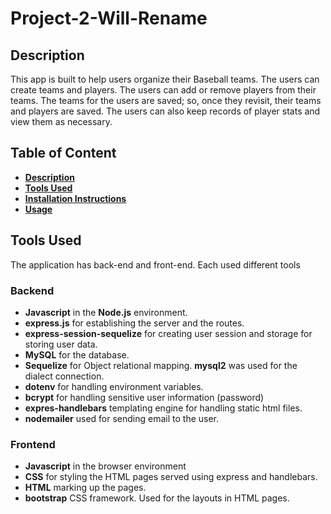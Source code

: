 # Project-2-Will-Rename

## Description 
This app is built to help users organize their Baseball teams. The users can create teams and players. The users can add or remove players from their teams. The teams for the users are saved; so, once they revisit, their teams and players are saved. The users can also keep records of player stats and view them as necessary.

## Table of Content
- **[Description](#description)**  
- **[Tools Used](#tools-used)**  
- **[Installation Instructions](#installation-instructions)**  
- **[Usage](#usage)**

## Tools Used
The application has back-end and front-end. Each used different tools  
### Backend
- **Javascript** in the **Node.js** environment.
- **express.js** for establishing the server and the routes.
- **express-session-sequelize** for creating user session and storage for storing user data.
- **MySQL** for the database. 
- **Sequelize** for Object relational mapping. **mysql2** was used for the dialect connection.
- **dotenv** for handling environment variables.
- **bcrypt** for handling sensitive user information (password)
- **expres-handlebars** templating engine for handling static html files.
- **nodemailer** used for sending email to the user.

### Frontend
- **Javascript** in the browser environment
- **CSS** for styling the HTML pages served using express and handlebars.
- **HTML** marking up the pages.
- **bootstrap** CSS framework. Used for the layouts in HTML pages.

